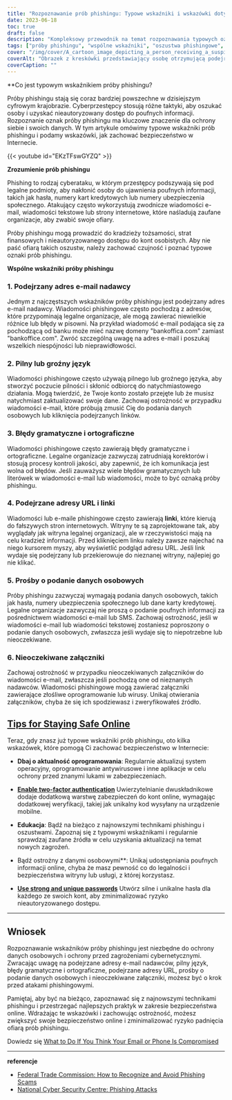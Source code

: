 ```yaml
---
title: "Rozpoznawanie prób phishingu: Typowe wskaźniki i wskazówki dotyczące bezpieczeństwa"
date: 2023-06-18
toc: true
draft: false
description: "Kompleksowy przewodnik na temat rozpoznawania typowych oznak prób phishingu i praktyczne wskazówki dotyczące zachowania bezpieczeństwa w Internecie."
tags: ["próby phishingu", "wspólne wskaźniki", "oszustwa phishingowe", "bezpieczeństwo online", "cyberbezpieczeństwo", "podejrzane adresy e-mail", "pilny język", "błędy gramatyczne", "błędy ortograficzne", "podejrzane adresy URL", "wnioski o udostępnienie danych osobowych", "nieoczekiwane załączniki", "Bezpieczeństwo w sieci", "aktualizacje oprogramowania", "uwierzytelnianie dwuskładnikowe", "bezpieczeństwo hasła", "oszustwa internetowe", "techniki phishingu", "cyberzagrożenia", "świadomość phishingu", "Rozpoznawanie phishingu", "zapobieganie phishingowi", "ochrona przed phishingiem", "Wskazówki dotyczące świadomości phishingu", "wykrywanie phishingu", "Szkolenie uświadamiające w zakresie phishingu", "phishing e-mail", "kampania uświadamiająca na temat phishingu", "edukacja w zakresie świadomości phishingu", "Najlepsze praktyki w zakresie świadomości phishingu", "Co jest typowym wskaźnikiem próby wyłudzenia danych?"]
cover: "/img/cover/A_cartoon_image_depicting_a_person_receiving_a_suspicious_email.png"
coverAlt: "Obrazek z kreskówki przedstawiający osobę otrzymującą podejrzaną wiadomość e-mail i patrzącą sceptycznie."
coverCaption: ""
---
```


**Co jest typowym wskaźnikiem próby phishingu?

Próby phishingu stają się coraz bardziej powszechne w dzisiejszym cyfrowym krajobrazie. Cyberprzestępcy stosują różne taktyki, aby oszukać osoby i uzyskać nieautoryzowany dostęp do poufnych informacji. Rozpoznanie oznak próby phishingu ma kluczowe znaczenie dla ochrony siebie i swoich danych. W tym artykule omówimy typowe wskaźniki prób phishingu i podamy wskazówki, jak zachować bezpieczeństwo w Internecie.

{{< youtube id="EKzTFswGYZQ" >}}

**Zrozumienie prób phishingu**

Phishing to rodzaj cyberataku, w którym przestępcy podszywają się pod legalne podmioty, aby nakłonić osoby do ujawnienia poufnych informacji, takich jak hasła, numery kart kredytowych lub numery ubezpieczenia społecznego. Atakujący często wykorzystują zwodnicze wiadomości e-mail, wiadomości tekstowe lub strony internetowe, które naśladują zaufane organizacje, aby zwabić swoje ofiary.

Próby phishingu mogą prowadzić do kradzieży tożsamości, strat finansowych i nieautoryzowanego dostępu do kont osobistych. Aby nie paść ofiarą takich oszustw, należy zachować czujność i poznać typowe oznaki prób phishingu.

**Wspólne wskaźniki próby phishingu**

### **1. Podejrzany adres e-mail nadawcy**

Jednym z najczęstszych wskaźników próby phishingu jest podejrzany adres e-mail nadawcy. Wiadomości phishingowe często pochodzą z adresów, które przypominają legalne organizacje, ale mogą zawierać niewielkie różnice lub błędy w pisowni. Na przykład wiadomość e-mail podająca się za pochodzącą od banku może mieć nazwę domeny "bankoffica.com" zamiast "bankoffice.com". Zwróć szczególną uwagę na adres e-mail i poszukaj wszelkich niespójności lub nieprawidłowości.

### **2. Pilny lub groźny język**

Wiadomości phishingowe często używają pilnego lub groźnego języka, aby stworzyć poczucie pilności i skłonić odbiorcę do natychmiastowego działania. Mogą twierdzić, że Twoje konto zostało przejęte lub że musisz natychmiast zaktualizować swoje dane. Zachowaj ostrożność w przypadku wiadomości e-mail, które próbują zmusić Cię do podania danych osobowych lub kliknięcia podejrzanych linków.

### **3. Błędy gramatyczne i ortograficzne**

Wiadomości phishingowe często zawierają błędy gramatyczne i ortograficzne. Legalne organizacje zazwyczaj zatrudniają korektorów i stosują procesy kontroli jakości, aby zapewnić, że ich komunikacja jest wolna od błędów. Jeśli zauważysz wiele błędów gramatycznych lub literówek w wiadomości e-mail lub wiadomości, może to być oznaką próby phishingu.

### **4. Podejrzane adresy URL i linki**

Wiadomości lub e-maile phishingowe często zawierają **linki**, które kierują do fałszywych stron internetowych. Witryny te są zaprojektowane tak, aby wyglądały jak witryna legalnej organizacji, ale w rzeczywistości mają na celu kradzież informacji. Przed kliknięciem linku należy zawsze najechać na niego kursorem myszy, aby wyświetlić podgląd adresu URL. Jeśli link wydaje się podejrzany lub przekierowuje do nieznanej witryny, najlepiej go nie klikać.

### **5. Prośby o podanie danych osobowych**

Próby phishingu zazwyczaj wymagają podania danych osobowych, takich jak hasła, numery ubezpieczenia społecznego lub dane karty kredytowej. Legalne organizacje zazwyczaj nie proszą o podanie poufnych informacji za pośrednictwem wiadomości e-mail lub SMS. Zachowaj ostrożność, jeśli w wiadomości e-mail lub wiadomości tekstowej zostaniesz poproszony o podanie danych osobowych, zwłaszcza jeśli wydaje się to niepotrzebne lub nieoczekiwane.

### **6. Nieoczekiwane załączniki**

Zachowaj ostrożność w przypadku nieoczekiwanych załączników do wiadomości e-mail, zwłaszcza jeśli pochodzą one od nieznanych nadawców. Wiadomości phishingowe mogą zawierać załączniki zawierające złośliwe oprogramowanie lub wirusy. Unikaj otwierania załączników, chyba że się ich spodziewasz i zweryfikowałeś źródło.

## [**Tips for Staying Safe Online**](https://simeononsecurity.com/articles/protecting-yourself-online-and-offline-from-hacking-smear-campains-and-identity-theft/)

Teraz, gdy znasz już typowe wskaźniki prób phishingu, oto kilka wskazówek, które pomogą Ci zachować bezpieczeństwo w Internecie:

- **Dbaj o aktualność oprogramowania**: Regularnie aktualizuj system operacyjny, oprogramowanie antywirusowe i inne aplikacje w celu ochrony przed znanymi lukami w zabezpieczeniach.

- [**Enable two-factor authentication**](https://simeononsecurity.com/articles/what-are-the-diferent-kinds-of-factors-in-mfa/) Uwierzytelnianie dwuskładnikowe dodaje dodatkową warstwę zabezpieczeń do kont online, wymagając dodatkowej weryfikacji, takiej jak unikalny kod wysyłany na urządzenie mobilne.

- **Edukacja**: Bądź na bieżąco z najnowszymi technikami phishingu i oszustwami. Zapoznaj się z typowymi wskaźnikami i regularnie sprawdzaj zaufane źródła w celu uzyskania aktualizacji na temat nowych zagrożeń.

- Bądź ostrożny z danymi osobowymi**: Unikaj udostępniania poufnych informacji online, chyba że masz pewność co do legalności i bezpieczeństwa witryny lub usługi, z której korzystasz.

- [**Use strong and unique passwords**](https://simeononsecurity.com/articles/how-to-create-strong-passwords/) Utwórz silne i unikalne hasła dla każdego ze swoich kont, aby zminimalizować ryzyko nieautoryzowanego dostępu.

______

## **Wniosek**

Rozpoznawanie wskaźników próby phishingu jest niezbędne do ochrony danych osobowych i ochrony przed zagrożeniami cybernetycznymi. Zwracając uwagę na podejrzane adresy e-mail nadawców, pilny język, błędy gramatyczne i ortograficzne, podejrzane adresy URL, prośby o podanie danych osobowych i nieoczekiwane załączniki, możesz być o krok przed atakami phishingowymi.

Pamiętaj, aby być na bieżąco, zapoznawać się z najnowszymi technikami phishingu i przestrzegać najlepszych praktyk w zakresie bezpieczeństwa online. Wdrażając te wskazówki i zachowując ostrożność, możesz zwiększyć swoje bezpieczeństwo online i zminimalizować ryzyko padnięcia ofiarą prób phishingu.

Dowiedz się [What to Do If You Think Your Email or Phone Is Compromised](https://simeononsecurity.com/articles/what-to-do-if-you-suspect-your-computer-phone-or-email-is-compromised/)

______

**referencje**

- [Federal Trade Commission: How to Recognize and Avoid Phishing Scams](https://www.consumer.ftc.gov/articles/how-recognize-and-avoid-phishing-scams)
- [National Cyber Security Centre: Phishing Attacks](https://www.ncsc.gov.uk/phishing)

